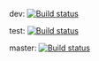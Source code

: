 dev: [![Build status](https://build.appcenter.ms/v0.1/apps/4e79bce2-60f5-4b60-96ea-4c515c81c715/branches/dev/badge)](https://appcenter.ms)

test: [![Build status](https://build.appcenter.ms/v0.1/apps/82cc6fa0-0557-4b16-afed-07fe2b9d0e18/branches/test/badge)](https://appcenter.ms)

master: [![Build status](https://build.appcenter.ms/v0.1/apps/4e79bce2-60f5-4b60-96ea-4c515c81c715/branches/master/badge)](https://appcenter.ms)
